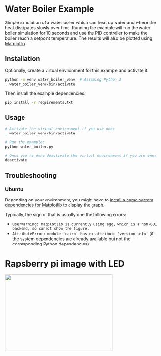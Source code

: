 # Water Boiler Example

Simple simulation of a water boiler which can heat up water and where the heat dissipates slowly over time. Running the example will run the water boiler simulation for 10 seconds and use the PID controller to make the boiler reach a setpoint temperature. The results will also be plotted using [Matplotlib](https://matplotlib.org).

## Installation

Optionally, create a virtual environment for this example and activate it.

```bash
python -m venv water_boiler_venv  # Assuming Python 3
. water_boiler_venv/bin/activate
```

Then install the example dependencies:

```bash
pip install -r requirements.txt
```

## Usage

```bash
# Activate the virtual environment if you use one:
. water_boiler_venv/bin/activate

# Run the example:
python water_boiler.py

# Once you're done deactivate the virtual environment if you use one:
deactivate
```

## Troubleshooting

### Ubuntu

Depending on your environment, you might have to [install a some system dependencies for Matplotlib](https://stackoverflow.com/a/56673945/3767264) to display the graph.

Typically, the sign of that is usually one the following errors:

- `UserWarning: Matplotlib is currently using agg, which is a non-GUI backend, so cannot show the figure.`
- `AttributeError: module 'cairo' has no attribute 'version_info'` (if the system dependencies are already available but not the corresponding Python dependencies)


<!--- # ![Raspberry pi and Led](/images/Raspberry_pi_picture.jpeg) -->

# Rapsberry pi image with LED
<img src="https://github.com/LuisM78/simple_pid/examples/Control_de_temperature_Juan.png" width="350" height="250">